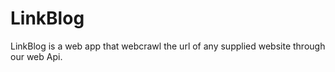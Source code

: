 # LinkBlog

LinkBlog is a web app that webcrawl  the url of any supplied website through our web Api.
